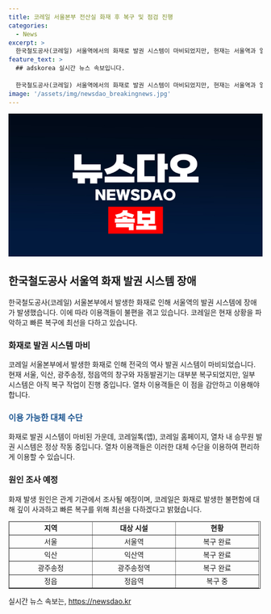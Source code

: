 ```yaml
---
title: 코레일 서울본부 전산실 화재 후 복구 및 점검 진행
categories:
  - News
excerpt: >
  한국철도공사(코레일) 서울역에서의 화재로 발권 시스템이 마비되었지만, 현재는 서울역과 일부 지역의 발권 시스템이 복구됐다. 전산 복구 및 점검 작업이 진행 중이며, 코레일은 사고 원인 조사 후 사과하고 빠른 복구를 약속했다. 현재 코레일톡, 홈페이지, 열차 내 발권 시스템은 정상 작동 중이며, 고객센터는 시스템 복구 후 이용 가능할 것으로 예상된다. (150자)
feature_text: >
  ## adskorea 실시간 뉴스 속보입니다.

  한국철도공사(코레일) 서울역에서의 화재로 발권 시스템이 마비되었지만, 현재는 서울역과 일부 지역의 발권 시스템이 복구됐다. 전산 복구 및 점검 작업이 진행 중이며, 코레일은 사고 원인 조사 후 사과하고 빠른 복구를 약속했다. 현재 코레일톡, 홈페이지, 열차 내 발권 시스템은 정상 작동 중이며, 고객센터는 시스템 복구 후 이용 가능할 것으로 예상된다. (150자)
image: '/assets/img/newsdao_breakingnews.jpg'
---
```


<p><img src="/assets/img/newsdao_breakingnews.jpg" alt="adskorea 속보" /></p>

<h2 data-ke-size="size26">한국철도공사 서울역 화재 발권 시스템 장애</h2>

<p data-ke-size="size16">한국철도공사(코레일) 서울본부에서 발생한 화재로 인해 서울역의 발권 시스템에 장애가 발생했습니다. 이에 따라 이용객들이 불편을 겪고 있습니다. 코레일은 현재 상황을 파악하고 빠른 복구에 최선을 다하고 있습니다.</p>

<h3 data-ke-size="size24">화재로 발권 시스템 마비</h3>

<p data-ke-size="size16">코레일 서울본부에서 발생한 화재로 인해 전국의 역사 발권 시스템이 마비되었습니다. 현재 서울, 익산, 광주송정, 정읍역의 창구와 자동발권기는 대부분 복구되었지만, 일부 시스템은 아직 복구 작업이 진행 중입니다. 열차 이용객들은 이 점을 감안하고 이용해야 합니다.</p>

<h3 data-ke-size="size24"><b><span style="color: #1a5490;">이용 가능한 대체 수단</span></b></h3>

<p data-ke-size="size16">화재로 발권 시스템이 마비된 가운데, 코레일톡(앱), 코레일 홈페이지, 열차 내 승무원 발권 시스템은 정상 작동 중입니다. 열차 이용객들은 이러한 대체 수단을 이용하여 편리하게 이용할 수 있습니다.</p>

<h3 data-ke-size="size24">원인 조사 예정</h3>

<p data-ke-size="size16">화재 발생 원인은 관계 기관에서 조사될 예정이며, 코레일은 화재로 발생한 불편함에 대해 깊이 사과하고 빠른 복구를 위해 최선을 다하겠다고 밝혔습니다.</p>

<table border="1" cellpadding="1" cellspacing="1" style="width: 500px;">
    <thead>
        <tr>
            <td style="width: 150px; text-align: center; height: 17px;"><b>지역</b></td>
            <td style="width: 150px; text-align: center; height: 17px;"><b>대상 시설</b></td>
            <td style="width: 150px; text-align: center; height: 17px;"><b>현황</b></td>
        </tr>
    </thead>
    <tbody>
        <tr>
            <td style="text-align: center; height: 17px;">서울</td>
            <td style="text-align: center; height: 17px;">서울역</td>
            <td style="text-align: center; height: 17px;">복구 완료</td>
        </tr>
        <tr>
            <td style="text-align: center; height: 17px;">익산</td>
            <td style="text-align: center; height: 17px;">익산역</td>
            <td style="text-align: center; height: 17px;">복구 완료</td>
        </tr>
        <tr>
            <td style="text-align: center; height: 17px;">광주송정</td>
            <td style="text-align: center; height: 17px;">광주송정역</td>
            <td style="text-align: center; height: 17px;">복구 완료</td>
        </tr>
        <tr>
            <td style="text-align: center; height: 17px;">정읍</td>
            <td style="text-align: center; height: 17px;">정읍역</td>
            <td style="text-align: center; height: 17px;">복구 중</td>
        </tr>
    </tbody>
</table>
실시간 뉴스 속보는, <a href="https://newsdao.kr" rel="dofollow">https://newsdao.kr</a>


